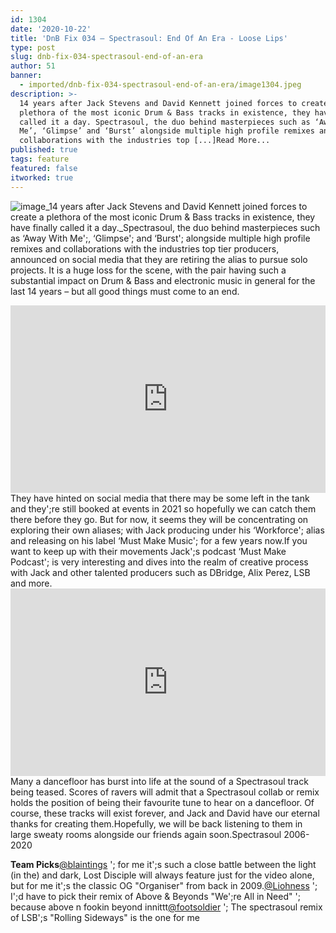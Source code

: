 ```yaml
---
id: 1304
date: '2020-10-22'
title: 'DnB Fix 034 – Spectrasoul: End Of An Era - Loose Lips'
type: post
slug: dnb-fix-034-spectrasoul-end-of-an-era
author: 51
banner:
  - imported/dnb-fix-034-spectrasoul-end-of-an-era/image1304.jpeg
description: >-
  14 years after Jack Stevens and David Kennett joined forces to create a
  plethora of the most iconic Drum & Bass tracks in existence, they have finally
  called it a day. Spectrasoul, the duo behind masterpieces such as ‘Away With
  Me’, ‘Glimpse’ and ‘Burst’ alongside multiple high profile remixes and
  collaborations with the industries top [...]Read More...
published: true
tags: feature
featured: false
itworked: true
---
```

![image](../imported/dnb-fix-034-spectrasoul-end-of-an-era/image1304.jpeg)_14 years after Jack Stevens and David Kennett joined forces to create a plethora of the most iconic Drum & Bass tracks in existence, they have finally called it a day._Spectrasoul, the duo behind masterpieces such as ‘Away With Me';, ‘Glimpse'; and ‘Burst'; alongside multiple high profile remixes and collaborations with the industries top tier producers, announced on social media that they are retiring the alias to pursue solo projects. It is a huge loss for the scene, with the pair having such a substantial impact on Drum & Bass and electronic music in general for the last 14 years – but all good things must come to an end.

<iframe width='100%' height='300' scrolling='no' frameborder='no' allow='autoplay' src='https://www.youtube.com/embed/pzFgQ7iIfXQ'></iframe>They have hinted on social media that there may be some left in the tank and they';re still booked at events in 2021 so hopefully we can catch them there before they go. But for now, it seems they will be concentrating on exploring their own aliases; with Jack producing under his ‘Workforce'; alias and releasing on his label ‘Must Make Music'; for a few years now.If you want to keep up with their movements Jack';s podcast ‘Must Make Podcast'; is very interesting and dives into the realm of creative process with Jack and other talented producers such as DBridge, Alix Perez, LSB and more.

<iframe width='100%' height='300' scrolling='no' frameborder='no' allow='autoplay' src='https://www.youtube.com/embed/uxIUvvbzE0E'></iframe>Many a dancefloor has burst into life at the sound of a Spectrasoul track being teased. Scores of ravers will admit that a Spectrasoul collab or remix holds the position of being their favourite tune to hear on a dancefloor. Of course, these tracks will exist forever, and Jack and David have our eternal thanks for creating them.Hopefully, we will be back listening to them in large sweaty rooms alongside our friends again soon.Spectrasoul 2006-2020

**Team Picks**[@blaintings](http://instagram.com/blaintings) '; for me it';s such a close battle between the light (in the) and dark, Lost Disciple will always feature just for the video alone, but for me it';s the classic OG "Organiser" from back in 2009.[@Liohness](http://instagram.com/liohness_) '; I';d have to pick their remix of Above & Beyonds "We';re All in Need" '; because above n fookin beyond innittt[@footsoldier](http://instagram.com/footsoldierdj) '; The spectrasoul remix of LSB';s "Rolling Sideways" is the one for me